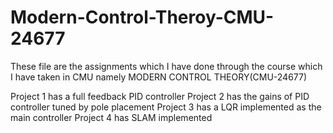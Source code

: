 # Modern-Control-Theroy-CMU-24677

These file are the assignments which I have done through the course which I have taken in CMU namely MODERN CONTROL THEORY(CMU-24677)

Project 1 has a full feedback PID controller
Project 2 has the gains of PID controller tuned by pole placement
Project 3 has a LQR implemented as the main controller
Project 4 has SLAM implemented
